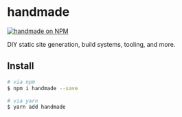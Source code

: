 # handmade

[![handmade on NPM](https://img.shields.io/npm/v/handmade.svg?style=flat-square)](https://www.npmjs.com/package/handmade)

DIY static site generation, build systems, tooling, and more.

## Install

```bash
# via npm
$ npm i handmade --save

# via yarn
$ yarn add handmade
```
